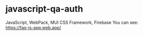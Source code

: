 # javascript-qa-auth
JavaScript, WebPack, MUI CSS Framework, Firebase
You can see: https://faq-js-app.web.app/
